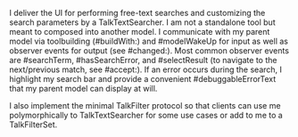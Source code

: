 I deliver the UI for performing free-text searches and customizing the search parameters by a TalkTextSearcher. I am not a standalone tool but meant to composed into another model. I communicate with my parent model via toolbuilding (#buildWith:) and #modelWakeUp for input as well as observer events for output (see #changed:). Most common observer events are #searchTerm, #hasSearchError, and #selectResult (to navigate to the next/previous match, see #accept:). If an error occurs during the search, I highlight my search bar and provide a convenient #debuggableErrorText that my parent model can display at will.

I also implement the minimal TalkFilter protocol so that clients can use me polymorphically to TalkTextSearcher for some use cases or add to me to a TalkFilterSet.